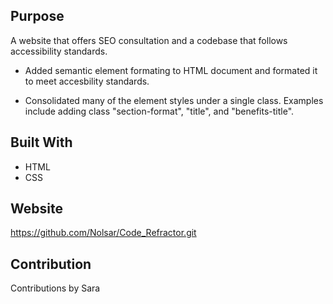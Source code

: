 ## Purpose
A website that offers SEO consultation and a codebase that follows accessibility standards.

* Added semantic element formating to HTML document and formated it to meet accesbility standards. 

* Consolidated many of the element styles under a single class. Examples include adding class "section-format", "title", and "benefits-title".

## Built With
* HTML
* CSS

## Website
https://github.com/Nolsar/Code_Refractor.git

## Contribution
Contributions by Sara